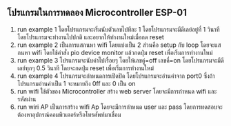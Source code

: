 ## โปรแกรมในการทดลอง Microcontroller ESP-01
1. run example 1 โดยโปรแกรมจะเริ่มนับตัวเลขไปทีละ 1 โดยโปรแกรมจะมีดีเลย์อยู่ที่ 1 วินาที โดยโปรแกรมจะทำงานไปปกติ และอยากให้ทำงานใหม่เมื่อกด reset
2. run example 2 เป็นการแสกนหา wifi โดยแบ่งเป็น 2 ส่วนคือ setup กับ loop โดยจะแสกนหา wifi โดยใช้คำสั่ง pio device monitor  แล้วกดปุ่ม reset เพื่อเริ่มการทำงานใหม่
3. run example 3 โปรแกรมจะนับค่าไปเรื่อยๆ โดยให้เลขคู่=off เลขคี่=on โดยโปรแกรมจะมีดีเลย์ทุกๆ 0.5 วินาที โดยจะกดปุ่ม reset เพื่อเริ่มการทำงานใหม่
4. run example 4 โปรแกรมจะกำหนดการเปิดปิด โดยโปรแกรมจะอ่านค่าจาก port0 ซึ่งถ้าโปรแกรมอ่านค่าเป็น 1 จะหมายถึง 0ff และ 0 เป็น on
5. run wifi ใช้ตัวของ Microcontroller สร้าง web server โดยจะมีการกำหนด wifi และ รหัสผ่าน
6. run wiri AP เป็นการสร้าง wifi Ap โดยจะมีการกำหนด user และ pass โดยการทดสอบจะต้องหาอุปกรณ์คอมพิวเตอร์หรือโทรศัพท์มาเชื่อม

